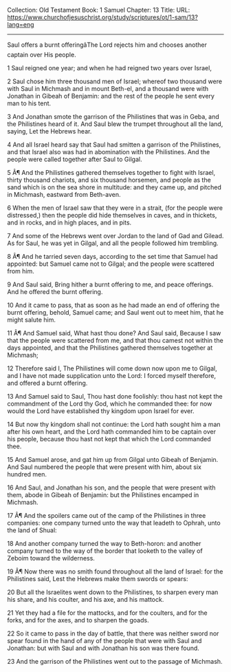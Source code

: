 Collection: Old Testament
Book: 1 Samuel
Chapter: 13
Title: 
URL: https://www.churchofjesuschrist.org/study/scriptures/ot/1-sam/13?lang=eng

---

Saul offers a burnt offeringâThe Lord rejects him and chooses another captain over His people.

1 Saul reigned one year; and when he had reigned two years over Israel,

2 Saul chose him three thousand men of Israel; whereof two thousand were with Saul in Michmash and in mount Beth-el, and a thousand were with Jonathan in Gibeah of Benjamin: and the rest of the people he sent every man to his tent.

3 And Jonathan smote the garrison of the Philistines that was in Geba, and the Philistines heard of it. And Saul blew the trumpet throughout all the land, saying, Let the Hebrews hear.

4 And all Israel heard say that Saul had smitten a garrison of the Philistines, and that Israel also was had in abomination with the Philistines. And the people were called together after Saul to Gilgal.

5 Â¶ And the Philistines gathered themselves together to fight with Israel, thirty thousand chariots, and six thousand horsemen, and people as the sand which is on the sea shore in multitude: and they came up, and pitched in Michmash, eastward from Beth-aven.

6 When the men of Israel saw that they were in a strait, (for the people were distressed,) then the people did hide themselves in caves, and in thickets, and in rocks, and in high places, and in pits.

7 And some of the Hebrews went over Jordan to the land of Gad and Gilead. As for Saul, he was yet in Gilgal, and all the people followed him trembling.

8 Â¶ And he tarried seven days, according to the set time that Samuel had appointed: but Samuel came not to Gilgal; and the people were scattered from him.

9 And Saul said, Bring hither a burnt offering to me, and peace offerings. And he offered the burnt offering.

10 And it came to pass, that as soon as he had made an end of offering the burnt offering, behold, Samuel came; and Saul went out to meet him, that he might salute him.

11 Â¶ And Samuel said, What hast thou done? And Saul said, Because I saw that the people were scattered from me, and that thou camest not within the days appointed, and that the Philistines gathered themselves together at Michmash;

12 Therefore said I, The Philistines will come down now upon me to Gilgal, and I have not made supplication unto the Lord: I forced myself therefore, and offered a burnt offering.

13 And Samuel said to Saul, Thou hast done foolishly: thou hast not kept the commandment of the Lord thy God, which he commanded thee: for now would the Lord have established thy kingdom upon Israel for ever.

14 But now thy kingdom shall not continue: the Lord hath sought him a man after his own heart, and the Lord hath commanded him to be captain over his people, because thou hast not kept that which the Lord commanded thee.

15 And Samuel arose, and gat him up from Gilgal unto Gibeah of Benjamin. And Saul numbered the people that were present with him, about six hundred men.

16 And Saul, and Jonathan his son, and the people that were present with them, abode in Gibeah of Benjamin: but the Philistines encamped in Michmash.

17 Â¶ And the spoilers came out of the camp of the Philistines in three companies: one company turned unto the way that leadeth to Ophrah, unto the land of Shual:

18 And another company turned the way to Beth-horon: and another company turned to the way of the border that looketh to the valley of Zeboim toward the wilderness.

19 Â¶ Now there was no smith found throughout all the land of Israel: for the Philistines said, Lest the Hebrews make them swords or spears:

20 But all the Israelites went down to the Philistines, to sharpen every man his share, and his coulter, and his axe, and his mattock.

21 Yet they had a file for the mattocks, and for the coulters, and for the forks, and for the axes, and to sharpen the goads.

22 So it came to pass in the day of battle, that there was neither sword nor spear found in the hand of any of the people that were with Saul and Jonathan: but with Saul and with Jonathan his son was there found.

23 And the garrison of the Philistines went out to the passage of Michmash.
